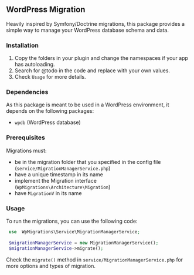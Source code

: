 ## WordPress Migration

Heavily inspired by Symfony/Doctrine migrations, this package provides a simple way to manage your WordPress database schema and data.

### Installation

1. Copy the folders in your plugin and change the namespaces if your app has autoloading.
2. Search for @todo in the code and replace with your own values.
3. Check `Usage` for more details.

### Dependencies

As this package is meant to be used in a WordPress environment, it depends on the following packages:
  - `wpdb` (WordPress database)

### Prerequisites

Migrations must:
  - be in the migration folder that you specified in the config file (`service/MigrationManagerService.php`)
  - have a unique timestamp in its name
  - implement the Migration interface (`WpMigrations\Architecture\Migration`)
  - have `MigrationV` in its name

### Usage

To run the migrations, you can use the following code:

```php
 use  WpMigrations\Service\MigrationManagerService;
 
 $migrationManagerService = new MigrationManagerService();
 $migrationManagerService->migrate();
```

Check the `migrate()` method in `service/MigrationManagerService.php` for more options and types of migration.

